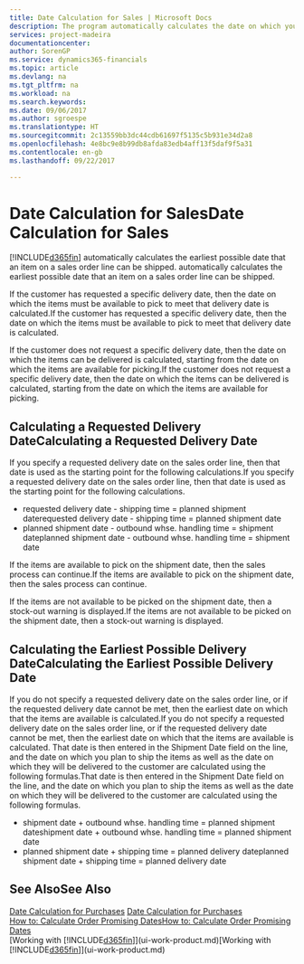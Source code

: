 ```yaml
---
title: Date Calculation for Sales | Microsoft Docs
description: The program automatically calculates the date on which you must order an item to have it in inventory on a certain date. This is the date on which you can expect items ordered on a particular date to be available for picking.
services: project-madeira
documentationcenter: 
author: SorenGP
ms.service: dynamics365-financials
ms.topic: article
ms.devlang: na
ms.tgt_pltfrm: na
ms.workload: na
ms.search.keywords: 
ms.date: 09/06/2017
ms.author: sgroespe
ms.translationtype: HT
ms.sourcegitcommit: 2c13559bb3dc44cdb61697f5135c5b931e34d2a8
ms.openlocfilehash: 4e8bc9e8b99db8afda83edb4aff13f5daf9f5a31
ms.contentlocale: en-gb
ms.lasthandoff: 09/22/2017

---
```

# <a name="date-calculation-for-sales"></a><span data-ttu-id="c6973-104">Date Calculation for Sales</span><span class="sxs-lookup"><span data-stu-id="c6973-104">Date Calculation for Sales</span></span>
[!INCLUDE[d365fin](includes/d365fin_md.md)]<span data-ttu-id="c6973-105"> automatically calculates the earliest possible date that an item on a sales order line can be shipped.</span><span class="sxs-lookup"><span data-stu-id="c6973-105"> automatically calculates the earliest possible date that an item on a sales order line can be shipped.</span></span>

<span data-ttu-id="c6973-106">If the customer has requested a specific delivery date, then the date on which the items must be available to pick to meet that delivery date is calculated.</span><span class="sxs-lookup"><span data-stu-id="c6973-106">If the customer has requested a specific delivery date, then the date on which the items must be available to pick to meet that delivery date is calculated.</span></span>

<span data-ttu-id="c6973-107">If the customer does not request a specific delivery date, then the date on which the items can be delivered is calculated, starting from the date on which the items are available for picking.</span><span class="sxs-lookup"><span data-stu-id="c6973-107">If the customer does not request a specific delivery date, then the date on which the items can be delivered is calculated, starting from the date on which the items are available for picking.</span></span>

## <a name="calculating-a-requested-delivery-date"></a><span data-ttu-id="c6973-108">Calculating a Requested Delivery Date</span><span class="sxs-lookup"><span data-stu-id="c6973-108">Calculating a Requested Delivery Date</span></span>
<span data-ttu-id="c6973-109">If you specify a requested delivery date on the sales order line, then that date is used as the starting point for the following calculations.</span><span class="sxs-lookup"><span data-stu-id="c6973-109">If you specify a requested delivery date on the sales order line, then that date is used as the starting point for the following calculations.</span></span>

- <span data-ttu-id="c6973-110">requested delivery date - shipping time = planned shipment date</span><span class="sxs-lookup"><span data-stu-id="c6973-110">requested delivery date - shipping time = planned shipment date</span></span>
- <span data-ttu-id="c6973-111">planned shipment date - outbound whse. handling time = shipment date</span><span class="sxs-lookup"><span data-stu-id="c6973-111">planned shipment date - outbound whse. handling time = shipment date</span></span>

<span data-ttu-id="c6973-112">If the items are available to pick on the shipment date, then the sales process can continue.</span><span class="sxs-lookup"><span data-stu-id="c6973-112">If the items are available to pick on the shipment date, then the sales process can continue.</span></span>

<span data-ttu-id="c6973-113">If the items are not available to be picked on the shipment date, then a stock-out warning is displayed.</span><span class="sxs-lookup"><span data-stu-id="c6973-113">If the items are not available to be picked on the shipment date, then a stock-out warning is displayed.</span></span>

## <a name="calculating-the-earliest-possible-delivery-date"></a><span data-ttu-id="c6973-114">Calculating the Earliest Possible Delivery Date</span><span class="sxs-lookup"><span data-stu-id="c6973-114">Calculating the Earliest Possible Delivery Date</span></span>
<span data-ttu-id="c6973-115">If you do not specify a requested delivery date on the sales order line, or if the requested delivery date cannot be met, then the earliest date on which that the items are available is calculated.</span><span class="sxs-lookup"><span data-stu-id="c6973-115">If you do not specify a requested delivery date on the sales order line, or if the requested delivery date cannot be met, then the earliest date on which that the items are available is calculated.</span></span> <span data-ttu-id="c6973-116">That date is then entered in the Shipment Date field on the line, and the date on which you plan to ship the items as well as the date on which they will be delivered to the customer are calculated using the following formulas.</span><span class="sxs-lookup"><span data-stu-id="c6973-116">That date is then entered in the Shipment Date field on the line, and the date on which you plan to ship the items as well as the date on which they will be delivered to the customer are calculated using the following formulas.</span></span>

- <span data-ttu-id="c6973-117">shipment date + outbound whse. handling time = planned shipment date</span><span class="sxs-lookup"><span data-stu-id="c6973-117">shipment date + outbound whse. handling time = planned shipment date</span></span>
- <span data-ttu-id="c6973-118">planned shipment date + shipping time = planned delivery date</span><span class="sxs-lookup"><span data-stu-id="c6973-118">planned shipment date + shipping time = planned delivery date</span></span>


## <a name="see-also"></a><span data-ttu-id="c6973-119">See Also</span><span class="sxs-lookup"><span data-stu-id="c6973-119">See Also</span></span>  
 <span data-ttu-id="c6973-120">[Date Calculation for Purchases](purchasing-date-calculation-for-purchases.md) </span><span class="sxs-lookup"><span data-stu-id="c6973-120">[Date Calculation for Purchases](purchasing-date-calculation-for-purchases.md) </span></span>  
 [<span data-ttu-id="c6973-121">How to: Calculate Order Promising Dates</span><span class="sxs-lookup"><span data-stu-id="c6973-121">How to: Calculate Order Promising Dates</span></span>](sales-how-to-calculate-order-promising-dates.md)  
 <span data-ttu-id="c6973-122">[Working with [!INCLUDE[d365fin](includes/d365fin_md.md)]](ui-work-product.md)</span><span class="sxs-lookup"><span data-stu-id="c6973-122">[Working with [!INCLUDE[d365fin](includes/d365fin_md.md)]](ui-work-product.md)</span></span>

